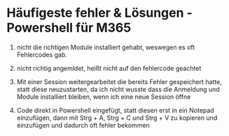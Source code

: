 # Häufigeste fehler & Lösungen - Powershell für M365

1. nicht die richtigen Module installiert gehabt, weswegen es oft Fehlercodes gab.

2. nicht richtig angemldet, heißt nicht auf den fehlercode geachtet

3. Mit einer Session weitergearbeitet die bereits Fehler gespeichert hatte, statt diese neuzustarten, 
da ich nicht wusste dass die Anmeldung und Module installiert bleiben, wenn ich eine neue Session öffne

4. Code direkt in Powershell eingefügt, statt diesen erst in ein Notepad einzufügen, dann mit Strg + A, Strg + C und Strg + V zu kopieren und einzufügen
und dadurch oft fehler bekommen
